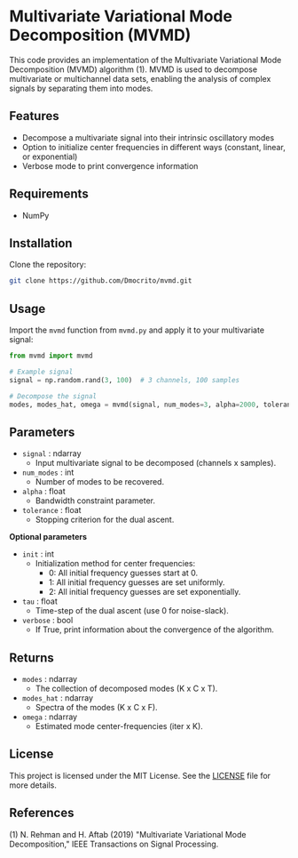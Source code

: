 # Multivariate Variational Mode Decomposition (MVMD)

This code provides an implementation of the Multivariate Variational Mode Decomposition (MVMD) algorithm (1). MVMD is used to decompose multivariate or multichannel data sets, enabling the analysis of complex signals by separating them into modes.

## Features

- Decompose a multivariate signal into their intrinsic oscillatory modes
- Option to initialize center frequencies in different ways (constant, linear, or exponential)
- Verbose mode to print convergence information

## Requirements
- NumPy

## Installation

Clone the repository:

```bash
git clone https://github.com/Dmocrito/mvmd.git
```

## Usage

Import the `mvmd` function from `mvmd.py` and apply it to your multivariate signal:

```python
from mvmd import mvmd

# Example signal
signal = np.random.rand(3, 100)  # 3 channels, 100 samples

# Decompose the signal
modes, modes_hat, omega = mvmd(signal, num_modes=3, alpha=2000, tolerance=1e-3)
```

## Parameters

- `signal` : ndarray
  - Input multivariate signal to be decomposed (channels x samples).
- `num_modes` : int
  - Number of modes to be recovered.
- `alpha` : float
  - Bandwidth constraint parameter.
- `tolerance` : float
  - Stopping criterion for the dual ascent.

**Optional parameters**
- `init` : int
  - Initialization method for center frequencies:
    - 0: All initial frequency guesses start at 0.
    - 1: All initial frequency guesses are set uniformly.
    - 2: All initial frequency guesses are set exponentially.
- `tau` : float
  - Time-step of the dual ascent (use 0 for noise-slack).
- `verbose` : bool
  - If True, print information about the convergence of the algorithm.

## Returns

- `modes` : ndarray
  - The collection of decomposed modes (K x C x T).
- `modes_hat` : ndarray
  - Spectra of the modes (K x C x F).
- `omega` : ndarray
  - Estimated mode center-frequencies (iter x K).

## License

This project is licensed under the MIT License. See the [LICENSE](LICENSE) file for more details.

## References

(1) N. Rehman and H. Aftab (2019) "Multivariate Variational Mode Decomposition," IEEE Transactions on Signal Processing.